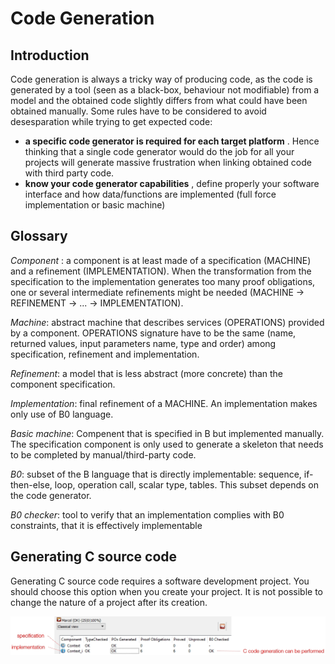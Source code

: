 # Code Generation

## Introduction
Code generation is always a tricky way of producing code, as the code is generated by a tool (seen as a black-box, behaviour not modifiable) from a model and the obtained code slightly differs from what could have been obtained manually. 
Some rules have to be considered to avoid desesparation while trying to get expected code:
* __a specific code generator is required for each target platform__ . Hence thinking that a single code generator would do the job for all your projects will generate massive frustration when linking obtained code with third party code.
* __know your code generator capabilities__ , define properly your software interface and how data/functions are implemented (full force implementation or basic machine) 


## Glossary

*Component* : a component is at least made of a specification (MACHINE) and a refinement (IMPLEMENTATION). When the transformation from the specification to the implementation generates too many proof obligations, one or several intermediate refinements might be needed (MACHINE -> REFINEMENT -> ... -> IMPLEMENTATION).

*Machine*: abstract machine that describes services (OPERATIONS) provided by a component. OPERATIONS signature have to be the same (name, returned values, input parameters name, type and order) among specification, refinement and implementation.

*Refinement*: a model that is less abstract (more concrete) than the component specification.

*Implementation*: final refinement of a MACHINE. An implementation makes only use of B0 language. 

*Basic machine*: Compenent that is specified in B but implemented manually. The specification component is only used to generate a skeleton that needs to be completed by manual/third-party code. 

*B0*:				subset of the B language that is directly implementable: sequence, if-then-else, loop, operation call, scalar type, tables. This subset depends on the code generator.

*B0 checker*:		tool to verify that an implementation complies with B0 constraints, that it is effectively implementable

## Generating C source code

Generating C source code requires a software development project. You should choose this option when you create your project. It is not possible to change the nature of a project after its creation. 


![Example of a project status](images/status.jpg)